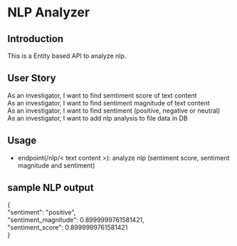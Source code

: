 # NLP Analyzer
## Introduction 
This is a Entity based API to analyze nlp.

## User Story 
As an investigator, I want to find semtiment score of text content <br/>
As an investigator, I want to find sentiment magnitude of text content <br/>
As an investigator, I want to find sentiment (positive, negative or neutral) <br/>
As an investigator, I want to add nlp analysis to file data in DB <br/>

## Usage
- endpoint(/nlp/< text content >): analyze nlp (sentiment score, sentiment magnitude and sentiment)

## sample NLP output
{  
  "sentiment": "positive",   
  "sentiment_magnitude": 0.8999999761581421,   
  "sentiment_score": 0.8999999761581421  
}  

